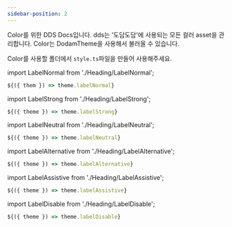 ```yaml
---
sidebar-position: 2
---
```


Color를 위한 DDS Docs입니다. dds는 '도담도담'에 사용되는 모든 컬러 asset을 관리합니다. Color는 DodamTheme을 사용해서 불러올 수 있습니다.

Color를 사용할 폴더에서 `style.ts`파일을 만들어 사용해주세요.

import LabelNormal from './Heading/LabelNormal';

<LabelNormal />

```ts title="style.ts"
${({ them }) => theme.labelNormal}
```

import LabelStrong from './Heading/LabelStrong';

<LabelStrong />

```ts title="style.ts"
${({ theme }) => theme.labelStrong}
```

import LabelNeutral from './Heading/LabelNeutral';

<LabelNeutral />

```ts title="style.ts"
${({ theme }) => theme.labelNeutral}
```

import LabelAlternative from './Heading/LabelAlternative';

<LabelAlternative />

```ts title="style.ts"
${({ theme }) => theme.labelAlternative}
```

import LabelAssistive from './Heading/LabelAssistive';

<LabelAssistive />

```ts title="style.ts"
${({ theme }) => theme.labelAssistive}
```

import LabelDisable from './Heading/LabelDisable';

<LabelDisable />

```ts title="style.ts"
${({ theme }) => theme.labelDisable}
```
